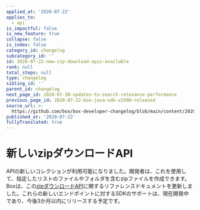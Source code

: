```yaml
---
applied_at: '2020-07-22'
applies_to:
  - api
is_impactful: false
is_new_feature: true
collapse: false
is_index: false
category_id: changelog
subcategory_id: ''
id: 2020-07-22-new-zip-download-apis-available
rank: null
total_steps: null
type: changelog
sibling_id: ''
parent_id: changelog
next_page_id: 2020-07-30-updates-to-search-relevance-performance
previous_page_id: 2020-07-22-box-java-sdk-v2500-released
source_url: >-
  https://github.com/box/box-developer-changelog/blob/main/content/2020/07-22-new-zip-download-apis-available.md
published_at: '2020-07-22'
fullyTranslated: true
---
```

# 新しいzipダウンロードAPI

APIの新しいコレクションが利用可能になりました。開発者は、これを使用して、指定したリストのファイルやフォルダを含むzipファイルを作成できます。Boxは、この[zipダウンロードAPI][zip_downloads_api]に関するリファレンスドキュメントを更新しました。これらの新しいエンドポイントに対するSDKのサポートは、現在開発中であり、今後3か月以内にリリースする予定です。

[zip_downloads_api]: e://post_zip_downloads
